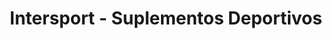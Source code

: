 ---
title: "Intersport - Suplementos Deportivos"
url: /la-molina/intersport-suplementos-deportivos/
shop: suplementos nutricionales
---